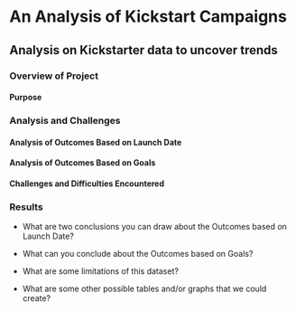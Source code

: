 # An Analysis of Kickstart Campaigns
## Analysis on Kickstarter data to uncover trends

### Overview of Project

#### Purpose

### Analysis and Challenges

#### Analysis of Outcomes Based on Launch Date

#### Analysis of Outcomes Based on Goals

#### Challenges and Difficulties Encountered

### Results

- What are two conclusions you can draw about the Outcomes based on Launch Date?

- What can you conclude about the Outcomes based on Goals?

- What are some limitations of this dataset?

- What are some other possible tables and/or graphs that we could create?
